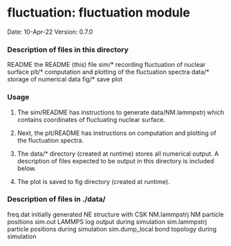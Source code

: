 # fluctuation: fluctuation module

Date:               10-Apr-22
Version:            0.7.0

### Description of files in this directory
README              the README (this) file
sim/*               recording fluctuation of nuclear surface
plt/*               computation and plotting of the fluctuation spectra
data/*              storage of numerical data
fig/*               save plot

### Usage

1. The sim/README has instructions to generate data/NM.lammpstrj which contains
   coordinates of fluctuating nuclear surface.

4. Next, the plt/README has instructions on computation and plotting of the
   fluctuation spectra.

5. The data/* directory (created at runtime) stores all numerical output. A
   description of files expected to be output in this directory is included
   below.

6. The plot is saved to fig directory (created at runtime).

### Description of files in ./data/
freq.dat           initially generated NE structure with CSK
NM.lammpstrj       NM particle positions
sim.out            LAMMPS log output during simulation
sim.lammpstrj      particle positions during simulation
sim.dump_local     bond topology during simulation
